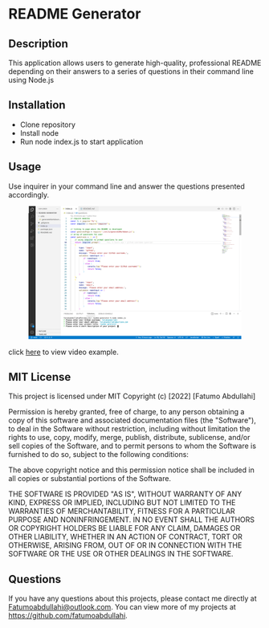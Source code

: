 # README Generator

## Description

This application allows users to generate high-quality, professional README depending on their answers to a series of questions in their command line using Node.js

## Installation

- Clone repository
- Install node
- Run node index.js to start application

## Usage

Use inquirer in your command line and answer the questions presented accordingly.

<figure><img src="./utils/readme-generator.png"></figure>

click <a href="https://drive.google.com/drive/my-drive">here</a> to view video example.

## MIT License

This project is licensed under MIT
Copyright (c) [2022] [Fatumo Abdullahi]

Permission is hereby granted, free of charge, to any person obtaining a copy of this software and associated documentation files (the "Software"), to deal in the Software without restriction, including without limitation the rights to use, copy, modify, merge, publish, distribute, sublicense, and/or sell copies of the Software, and to permit persons to whom the Software is furnished to do so, subject to the following conditions:

The above copyright notice and this permission notice shall be included in all copies or substantial portions of the Software.

THE SOFTWARE IS PROVIDED "AS IS", WITHOUT WARRANTY OF ANY KIND, EXPRESS OR IMPLIED, INCLUDING BUT NOT LIMITED TO THE WARRANTIES OF MERCHANTABILITY, FITNESS FOR A PARTICULAR PURPOSE AND NONINFRINGEMENT. IN NO EVENT SHALL THE AUTHORS OR COPYRIGHT HOLDERS BE LIABLE FOR ANY CLAIM, DAMAGES OR OTHER LIABILITY, WHETHER IN AN ACTION OF CONTRACT, TORT OR OTHERWISE, ARISING FROM, OUT OF OR IN CONNECTION WITH THE SOFTWARE OR THE USE OR OTHER DEALINGS IN THE SOFTWARE.

## Questions

If you have any questions about this projects, please contact me directly at Fatumoabdullahi@outlook.com. You can view more of my projects at https://github.com/fatumoabdullahi.
